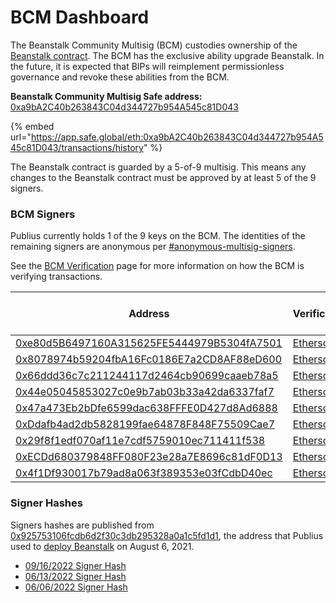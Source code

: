 # BCM Dashboard

The Beanstalk Community Multisig (BCM) custodies ownership of the [Beanstalk contract](../../protocol/contracts.md). The BCM has the exclusive ability upgrade Beanstalk. In the future, it is expected that BIPs will reimplement permissionless governance and revoke these abilities from the BCM.

**Beanstalk Community Multisig Safe address:** [0xa9bA2C40b263843C04d344727b954A545c81D043](https://etherscan.io/address/0xa9bA2C40b263843C04d344727b954A545c81D043)

{% embed url="https://app.safe.global/eth:0xa9bA2C40b263843C04d344727b954A545c81D043/transactions/history" %}

The Beanstalk contract is guarded by a 5-of-9 multisig. This means any changes to the Beanstalk contract must be approved by at least 5 of the 9 signers.

### BCM Signers

Publius currently holds 1 of the 9 keys on the BCM. The identities of the remaining signers are anonymous per [#anonymous-multisig-signers](bcm-process.md#anonymous-multisig-signers "mention").

See the [BCM Verification](https://community.bean.money/bcm-verification) page for more information on how the BCM is verifying transactions.

| Address                                                                                                               | Verifications                                                                                     | Date of Last Verification |
| --------------------------------------------------------------------------------------------------------------------- | ------------------------------------------------------------------------------------------------- | ------------------------- |
| [0xe80d5B6497160A315625FE5444979B5304fA7501](https://etherscan.io/address/0xe80d5B6497160A315625FE5444979B5304fA7501) | [Etherscan](https://etherscan.io/verifiedSignatures?q=0xe80d5b6497160a315625fe5444979b5304fa7501) | 12/08/22                  |
| [0x8078974b59204fbA16Fc0186E7a2CD8AF88eD600](https://etherscan.io/address/0x8078974b59204fbA16Fc0186E7a2CD8AF88eD600) | [Etherscan](https://etherscan.io/verifiedSignatures?q=0x8078974b59204fba16fc0186e7a2cd8af88ed600) | 12/07/22                  |
| [0x66ddd36c7c211244117d2464cb90699caaeb78a5](https://etherscan.io/address/0x66ddd36c7c211244117d2464cb90699caaeb78a5) | [Etherscan](https://etherscan.io/verifiedSignatures?q=0x66ddd36c7c211244117d2464cb90699caaeb78a5) | 12/08/22                  |
| [0x44e05045853027c0e9b7ab03b33a42da6337faf7](https://etherscan.io/address/0x44e05045853027c0e9b7ab03b33a42da6337faf7) | [Etherscan](https://etherscan.io/verifiedSignatures?q=0x44e05045853027c0e9b7ab03b33a42da6337faf7) | 12/06/22                  |
| [0x47a473Eb2bDfe6599dac638FFFE0D427d8Ad6888](https://etherscan.io/address/0x47a473Eb2bDfe6599dac638FFFE0D427d8Ad6888) | [Etherscan](https://etherscan.io/verifiedSignatures?q=0x47a473eb2bdfe6599dac638fffe0d427d8ad6888) | 12/01/22                  |
| [0xDdafb4ad2db5828199fae64878F848F75509Cae7](https://etherscan.io/address/0xDdafb4ad2db5828199fae64878F848F75509Cae7) | [Etherscan](https://etherscan.io/verifiedSignatures?q=0xDdafb4ad2db5828199fae64878F848F75509Cae7) | 12/08/22                  |
| [0x29f8f1edf070af11e7cdf5759010ec711411f538](https://etherscan.io/address/0x29f8f1edf070af11e7cdf5759010ec711411f538) | [Etherscan](https://etherscan.io/verifiedSignatures?q=0x29f8f1edf070af11e7cdf5759010ec711411f538) | 12/08/22                  |
| [0xECDd680379848FF080F23e28a7E8696c81dF0D13](https://etherscan.io/address/0xECDd680379848FF080F23e28a7E8696c81dF0D13) | [Etherscan](https://etherscan.io/verifiedSignatures?q=0xecdd680379848ff080f23e28a7e8696c81df0d13) | 12/08/22                  |
| [0x4f1Df930017b79ad8a063f389353e03fCdbD40ec](https://etherscan.io/address/0x4f1Df930017b79ad8a063f389353e03fCdbD40ec) | [Etherscan](https://etherscan.io/verifiedSignatures?q=0x4f1df930017b79ad8a063f389353e03fcdbd40ec) | 12/08/22                  |

### Signer Hashes

Signers hashes are published from [0x925753106fcdb6d2f30c3db295328a0a1c5fd1d1](https://etherscan.io/address/0x925753106fcdb6d2f30c3db295328a0a1c5fd1d1), the address that Publius used to [deploy Beanstalk](https://etherscan.io/tx/0x40b23cea3aa6e1a7dd89bbcd24c67f6fa1f6d663d7609f14046cd6cf50b6ce86) on August 6, 2021.

* [09/16/2022 Signer Hash](https://etherscan.io/verifySig/10511)
* [06/13/2022 Signer Hash](https://etherscan.io/verifySig/7236)
* [06/06/2022 Signer Hash](https://etherscan.io/verifySig/7236)
